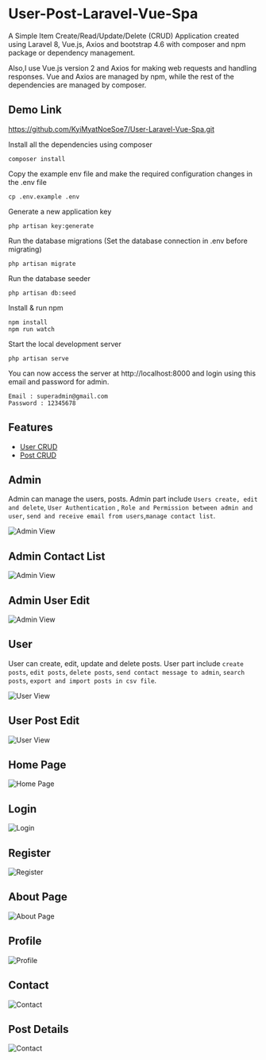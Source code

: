 # User-Post-Laravel-Vue-Spa
 A Simple Item Create/Read/Update/Delete (CRUD) Application created using Laravel 8, Vue.js, Axios and bootstrap 4.6 with composer and npm package or dependency management.

Also,I use Vue.js version 2 and Axios for making web requests and handling responses. Vue and Axios are managed by npm, while the rest of the dependencies are managed by composer.

## Demo Link 
https://github.com/KyiMyatNoeSoe7/User-Laravel-Vue-Spa.git

Install all the dependencies using composer
```
composer install
```
Copy the example env file and make the required configuration changes in the .env file
```
cp .env.example .env
```
Generate a new application key
```
php artisan key:generate
```
Run the database migrations (Set the database connection in .env before migrating)
```
php artisan migrate
```
Run the database seeder 
```
php artisan db:seed
```
Install & run npm
```
npm install 
npm run watch
```
Start the local development server
```
php artisan serve
```
You can now access the server at http://localhost:8000 and login using this email and password for admin.

```
Email : superadmin@gmail.com
Password : 12345678
```
## Features

- [User CRUD](#User)
- [Post CRUD](#Post)

## Admin
Admin can manage the users, posts. Admin part include `Users create, edit and delete`, `User Authentication` , `Role and Permission between admin and user`, `send and receive email from users`,`manage contact list`.

![Admin View](img/admin1.png)

## Admin Contact List 
![Admin View](img/admin_contact.png)
## Admin User Edit 
![Admin View](img/admin-edit.png)

## User
User can create, edit, update and delete posts. User part include `create posts`, `edit posts`, `delete posts`, `send contact message to admin`, `search posts`, `export and import posts in csv file`.

![User View](img/user.png)

## User Post Edit 
![User View](img/user-edit.png)

    
## Home Page

![Home Page](img/home.png)

## Login 
![Login](img/login.png)


## Register

![Register](img/register.png)

## About Page

![About Page](img/about.png)

## Profile

![Profile](img/profile.png)
## Contact

![Contact](img/contactUs.png)

## Post Details

![Contact](img/postDetail1.png)
